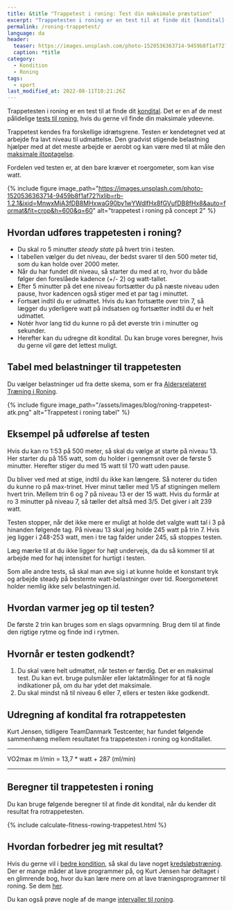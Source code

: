 ```yaml
---
title: &title "Trappetest i roning: Test din maksimale præstation"
excerpt: "Trappetesten i roning er en test til at finde dit [kondital](/kondital/). Det er en af de mest pålidelige [tests til roning](/kondital-roning/), hvis du gerne vil finde din maksimale ydeevne."
permalink: /roning-trappetest/
language: da
header:
  teaser: https://images.unsplash.com/photo-1520536363714-9459b8f1af72?ixlib=rb-1.2.1&ixid=MnwxMjA3fDB8MHxwaG90by1wYWdlfHx8fGVufDB8fHx8&auto=format&fit=crop&h=300&w=400&q=10
  caption: *title
category:
  - Kondition
  - Roning
tags:
  - sport
last_modified_at: 2022-08-11T10:21:26Z
---
```


Trappetesten i roning er en test til at finde dit [kondital](/kondital/). Det er en af de mest pålidelige [tests til roning](/kondital-roning/), hvis du gerne vil finde din maksimale ydeevne.

Trappetest kendes fra forskellige idrætsgrene. Testen er kendetegnet ved at arbejde fra lavt niveau til udmattelse. Den gradvist stigende belastning hjælper med at det meste arbejde er aerobt og kan være med til at måle den [maksimale iltoptagelse](/maksimale-iltoptagelse-vo2max/).

Fordelen ved testen er, at den bare kræver et roergometer, som kan vise watt.

{% include figure image_path="https://images.unsplash.com/photo-1520536363714-9459b8f1af72?ixlib=rb-1.2.1&ixid=MnwxMjA3fDB8MHxwaG90by1wYWdlfHx8fGVufDB8fHx8&auto=format&fit=crop&h=600&q=60" alt="trappetest i roning på concept 2" %}

## Hvordan udføres trappetesten i roning?

- Du skal ro 5 minutter _steady state_ på hvert trin i testen.
- I tabellen vælger du det niveau, der bedst svarer til den 500 meter tid, som du kan holde over 2000 meter.
- Når du har fundet dit niveau, så starter du med at ro, hvor du både følger den foreslåede kadence (+/- 2) og watt-tallet.
- Efter 5 minutter på det ene niveau fortsætter du på næste niveau uden pause, hvor kadencen også stiger med et par tag i minuttet.
- Fortsæt indtil du er udmattet. Hvis du kan fortsætte over trin 7, så lægger du yderligere watt på indsatsen og fortsætter indtil du er helt udmattet.
- Notér hvor lang tid du kunne ro på det øverste trin i minutter og sekunder.
- Herefter kan du udregne dit kondital. Du kan bruge vores beregner, hvis du gerne vil gøre det lettest muligt.

## Tabel med belastninger til trappetesten

Du vælger belastninger ud fra dette skema, som er fra [Aldersrelateret Træning i Roning](https://roning.dk/app/uploads/2016/12/ATRO-bogen.pdf).

{% include figure image_path="/assets/images/blog/roning-trappetest-atk.png" alt="Trappetest i roning tabel" %}

## Eksempel på udførelse af testen

Hvis du kan ro 1:53 på 500 meter, så skal du vælge at starte på niveau 13. Her starter du på 155 watt, som du holder i gennemsnit over de første 5 minutter. Herefter stiger du med 15 watt til 170 watt uden pause.

Du bliver ved med at stige, indtil du ikke kan længere. Så noterer du tiden du kunne ro på max-trinet. Hver minut tæller med 1/5 af stigningen mellem hvert trin. Mellem trin 6 og 7 på niveau 13 er der 15 watt. Hvis du formår at ro 3 minutter på niveau 7, så tæller det altså med 3/5. Det giver i alt 239 watt.

Testen stopper, når det ikke mere er muligt at holde det valgte watt tal i 3 på hinanden følgende tag. På niveau 13 skal jeg holde 245 watt på trin 7. Hvis jeg ligger i 248-253 watt, men i tre tag falder under 245, så stoppes testen.

Læg mærke til at du ikke ligger for højt undervejs, da du så kommer til at arbejde med for høj intensitet for hurtigt i testen. 

Som alle andre tests, så skal man øve sig i at kunne holde et konstant tryk og arbejde steady på bestemte watt-belastninger over tid. Roergometeret holder nemlig ikke selv belastningen.id.

## Hvordan varmer jeg op til testen?

De første 2 trin kan bruges som en slags opvarmning. Brug dem til at finde den rigtige rytme og finde ind i rytmen.

## Hvornår er testen godkendt?

1. Du skal være helt udmattet, når testen er færdig. Det er en maksimal test. Du kan evt. bruge pulsmåler eller laktatmålinger for at få nogle indikationer på, om du har ydet det maksimale.
2. Du skal mindst nå til niveau 6 eller 7, ellers er testen ikke godkendt.

## Udregning af kondital fra rotrappetesten

Kurt Jensen, tidligere TeamDanmark Testcenter, har fundet følgende sammenhæng mellem resultatet fra trappetesten i roning og konditallet.

***

VO2max m l/min = 13,7 * watt + 287 (ml/min)

***

## Beregner til trappetesten i roning

Du kan bruge følgende beregner til at finde dit kondital, når du kender dit resultat fra rotrappetesten.

{% include calculate-fitness-rowing-trappetest.html %}

## Hvordan forbedrer jeg mit resultat?

Hvis du gerne vil i [bedre kondition](/kondition/), så skal du lave noget [kredsløbstræning](/konditionstraening/). Der er mange måder at lave programmer på, og Kurt Jensen har deltaget i en glimrende bog, hvor du kan lære mere om at lave træningsprogrammer til roning. Se dem [her](http://www.redking.me.uk/sport/rowing/training/c2_training_v2.pdf).

Du kan også prøve nogle af de mange [intervaller til roning](/artikel/traeningsprogrammer-intervaller-roning/).
